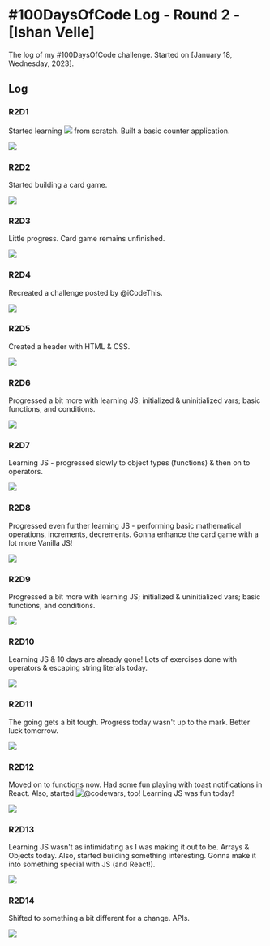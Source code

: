 # #100DaysOfCode Log - Round 2 - [Ishan Velle]

The log of my #100DaysOfCode challenge. Started on [January 18, Wednesday, 2023].

## Log

### R2D1 
Started learning&nbsp;![](https://img.shields.io/badge/JavaScript-informational?style=flat&logo=JavaScript&logoColor=gold&color=black)&nbsp;from scratch. Built a basic counter application. 

[![](https://img.shields.io/badge/Twitter-informational?style=flat&logo=twitter&logoColor=deepskyblue&color=111)](https://twitter.com/thefoss_m/status/1615744132227661824?ref_src=twsrc%5Etfw%7Ctwcamp%5Etweetembed%7Ctwterm%5E1615744132227661824%7Ctwgr%5E%7Ctwcon%5Es1_c10&ref_url=https%3A%2F%2Fpublish.twitter.com%2F%3Fquery%3Dhttps3A2F2Ftwitter.com2Fthefoss_m2Fstatus2F1615744132227661824widget%3DTweet)

### R2D2
Started building a card game.

[![](https://img.shields.io/badge/Twitter-informational?style=flat&logo=twitter&logoColor=deepskyblue&color=111)](https://twitter.com/thefoss_m/status/1616128877109342210?ref_src=twsrc%5Etfw%7Ctwcamp%5Etweetembed%7Ctwterm%5E1616128877109342210%7Ctwgr%5E%7Ctwcon%5Es1_c10&ref_url=https%3A%2F%2Fpublish.twitter.com%2F%3Fquery%3Dhttps3A2F2Ftwitter.com2Fthefoss_m2Fstatus2F1616128877109342210widget%3DTweet)

### R2D3
Little progress. Card game remains unfinished.

[![](https://img.shields.io/badge/Twitter-informational?style=flat&logo=twitter&logoColor=deepskyblue&color=111)](https://twitter.com/thefoss_m/status/1616480185590898689?ref_src=twsrc%5Etfw%7Ctwcamp%5Etweetembed%7Ctwterm%5E1616480185590898689%7Ctwgr%5E%7Ctwcon%5Es1_c10&ref_url=https%3A%2F%2Fpublish.twitter.com%2F%3Fquery%3Dhttps3A2F2Ftwitter.com2Fthefoss_m2Fstatus2F1616480185590898689widget%3DTweet)

### R2D4
Recreated a challenge posted by @iCodeThis.

[![](https://img.shields.io/badge/Twitter-informational?style=flat&logo=twitter&logoColor=deepskyblue&color=111)](https://twitter.com/thefoss_m/status/1616867123862843392?s=20&t=QlGqMeS4VL6ElIQBWDP-2A)

### R2D5
Created a header with HTML & CSS. 

[![](https://img.shields.io/badge/Twitter-informational?style=flat&logo=twitter&logoColor=deepskyblue&color=111)](https://twitter.com/thefoss_m/status/1617212738048258048?s=20&t=QlGqMeS4VL6ElIQBWDP-2A)

### R2D6
Progressed a bit more with learning JS; initialized & uninitialized vars; basic functions, and conditions.

[![](https://img.shields.io/badge/Twitter-informational?style=flat&logo=twitter&logoColor=deepskyblue&color=111)](https://twitter.com/thefoss_m/status/1617585582519255042?s=20&t=QlGqMeS4VL6ElIQBWDP-2A)

### R2D7
Learning JS - progressed slowly to object types (functions) & then on to operators.

[![](https://img.shields.io/badge/Twitter-informational?style=flat&logo=twitter&logoColor=deepskyblue&color=111)](https://twitter.com/thefoss_m/status/1617950635592384515?s=20&t=BSzAhiS4dRHEH_qqErYpgw)

### R2D8
Progressed even further learning JS - performing basic mathematical operations, increments, decrements. Gonna enhance the card game with a lot more Vanilla JS!

[![](https://img.shields.io/badge/Twitter-informational?style=flat&logo=twitter&logoColor=deepskyblue&color=111)](https://twitter.com/thefoss_m/status/1618322634177130497?s=20&t=BSzAhiS4dRHEH_qqErYpgw)

### R2D9
Progressed a bit more with learning JS; initialized & uninitialized vars; basic functions, and conditions.

[![](https://img.shields.io/badge/Twitter-informational?style=flat&logo=twitter&logoColor=deepskyblue&color=111)](https://twitter.com/thefoss_m/status/1618675836298870785?s=20&t=BSzAhiS4dRHEH_qqErYpgw)

### R2D10
Learning JS  & 10 days are already gone!  Lots of exercises done with operators & escaping string literals today.

[![](https://img.shields.io/badge/Twitter-informational?style=flat&logo=twitter&logoColor=deepskyblue&color=111)](https://twitter.com/thefoss_m/status/1619038485977133056?s=20&t=BSzAhiS4dRHEH_qqErYpgw)

### R2D11
The going gets a bit tough. Progress today wasn't up to the mark. Better luck tomorrow.

[![](https://img.shields.io/badge/Twitter-informational?style=flat&logo=twitter&logoColor=deepskyblue&color=111)](https://twitter.com/thefoss_m/status/1619398958014664704?s=20&t=BSzAhiS4dRHEH_qqErYpgw)


### R2D12
Moved on to functions now. Had some fun playing with toast notifications in React. Also, started ![@codewars](https://twitter.com/codewars), too! Learning JS was fun today!

[![](https://img.shields.io/badge/Twitter-informational?style=flat&logo=twitter&logoColor=deepskyblue&color=111)](https://twitter.com/thefoss_m/status/1619753965884960768?s=20&t=BSzAhiS4dRHEH_qqErYpgw)

### R2D13
Learning JS wasn't as intimidating as I was making it out to be. Arrays & Objects today. Also, started building something interesting. Gonna make it into something special with JS (and React!).

[![](https://img.shields.io/badge/Twitter-informational?style=flat&logo=twitter&logoColor=deepskyblue&color=111)](https://twitter.com/thefoss_m/status/1620122106855047169?s=20&t=BSzAhiS4dRHEH_qqErYpgw)

### R2D14
Shifted to something a bit different for a change.&nbsp;APIs.

[![](https://img.shields.io/badge/Twitter-informational?style=flat&logo=twitter&logoColor=deepskyblue&color=111)](https://twitter.com/thefoss_m/status/1620477058899128322?s=20&t=BSzAhiS4dRHEH_qqErYpgw)



